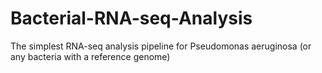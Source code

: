 # Bacterial-RNA-seq-Analysis
The simplest RNA-seq analysis pipeline for Pseudomonas aeruginosa (or any bacteria with a reference genome)
